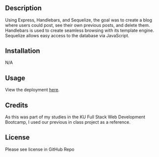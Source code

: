 # <Blog-Site>

## Description

Using Express, Handlebars, and Sequelize, the goal was to create a blog where users could post, see their own previous posts, and delete them. Handlebars is used to create seamless browsing with its template engine. Sequelize allows easy access to the database via JavaScript.

## Installation

N/A

## Usage

View the deployment [here](https://sleepy-reef-35718-76393a7d6bfc.herokuapp.com/).

## Credits

As this was part of my studies in the KU Full Stack Web Development Bootcamp, I used our previous in class project as a reference.

## License

Please see license in GitHub Repo
